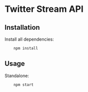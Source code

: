 # Twitter Stream API

## Installation

Install all dependencies:
```sh
    npm install
```

## Usage

Standalone:
```sh
    npm start
```

